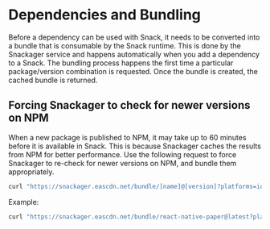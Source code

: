 # Dependencies and Bundling

Before a dependency can be used with Snack, it needs to be converted into a bundle that is consumable by the Snack runtime. This is done by the Snackager service and happens automatically when you add a dependency to a Snack. The bundling process happens the first time a particular package/version combination is requested. Once the bundle is created, the cached bundle is returned.

## Forcing Snackager to check for newer versions on NPM

When a new package is published to NPM, it may take up to 60 minutes before it is available in Snack. This is because Snackager caches the results from NPM for better performance. Use the following request to force Snackager to re-check for newer versions on NPM, and bundle them appropriately.

```sh
curl "https://snackager.eascdn.net/bundle/[name]@[version]?platforms=ios,android,web&version_snackager=true&bypassCache=true"
```

Example:

```sh
curl "https://snackager.eascdn.net/bundle/react-native-paper@latest?platforms=ios,android,web&version_snackager=true&bypassCache=true"
```
